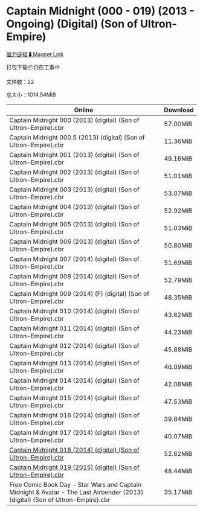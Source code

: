 # Captain Midnight (000 - 019) (2013 - Ongoing) (Digital) (Son of Ultron-Empire)

[磁力链接⬇Magnet Link](magnet:?xt=urn:btih:4dba98179da5ffc7bde57ae82db5415c8ff261c2&dn=Captain%20Midnight%20%28000%20-%20019%29%20%282013%20-%20Ongoing%29%20%28Digital%29%20%28Son%20of%20Ultron-Empire%29)

打包下载📦仍在工事中

文件数：22

总大小：1014.54MiB

Online | Download
--- | ---
Captain Midnight 000 (2013) (digital) (Son of Ultron-Empire).cbr | 57.00MiB
Captain Midnight 000.5 (2013) (digital) (Son of Ultron-Empire).cbr | 11.36MiB
Captain Midnight 001 (2013) (digital) (Son of Ultron-Empire).cbr | 49.16MiB
Captain Midnight 002 (2013) (digital) (Son of Ultron-Empire).cbr | 51.01MiB
Captain Midnight 003 (2013) (digital) (Son of Ultron-Empire).cbr | 53.07MiB
Captain Midnight 004 (2013) (digital) (Son of Ultron-Empire).cbr | 52.92MiB
Captain Midnight 005 (2013) (digital) (Son of Ultron-Empire).cbr | 51.03MiB
Captain Midnight 006 (2013) (digital) (Son of Ultron-Empire).cbr | 50.80MiB
Captain Midnight 007 (2014) (digital) (Son of Ultron-Empire).cbr | 51.69MiB
Captain Midnight 008 (2014) (digital) (Son of Ultron-Empire).cbr | 52.79MiB
Captain Midnight 009 (2014) (F) (digital) (Son of Ultron-Empire).cbr | 48.35MiB
Captain Midnight 010 (2014) (digital) (Son of Ultron-Empire).cbr | 43.62MiB
Captain Midnight 011 (2014) (digital) (Son of Ultron-Empire).cbr | 44.23MiB
Captain Midnight 012 (2014) (digital) (Son of Ultron-Empire).cbr | 45.88MiB
Captain Midnight 013 (2014) (digital) (Son of Ultron-Empire).cbr | 46.09MiB
Captain Midnight 014 (2014) (digital) (Son of Ultron-Empire).cbr | 42.08MiB
Captain Midnight 015 (2014) (digital) (Son of Ultron-Empire).cbr | 47.53MiB
Captain Midnight 016 (2014) (digital) (Son of Ultron-Empire).cbr | 39.64MiB
Captain Midnight 017 (2014) (digital) (Son of Ultron-Empire).cbr | 40.07MiB
[Captain Midnight 018 (2014) (digital) (Son of Ultron-Empire).cbr](https://github.com/alicewish/markdown/blob/master/comic/Captain-Midnight-018-2014-digital-Son-of-Ultron-Empire-cbr.md) | 52.62MiB
[Captain Midnight 019 (2015) (digital) (Son of Ultron-Empire).cbr](https://github.com/alicewish/markdown/blob/master/comic/Captain-Midnight-019-2015-digital-Son-of-Ultron-Empire-cbr.md) | 48.44MiB
Free Comic Book Day - Star Wars and Captain Midnight & Avatar - The Last Airbender (2013) (digital) (Son of Ultron-Empire).cbr | 35.17MiB
